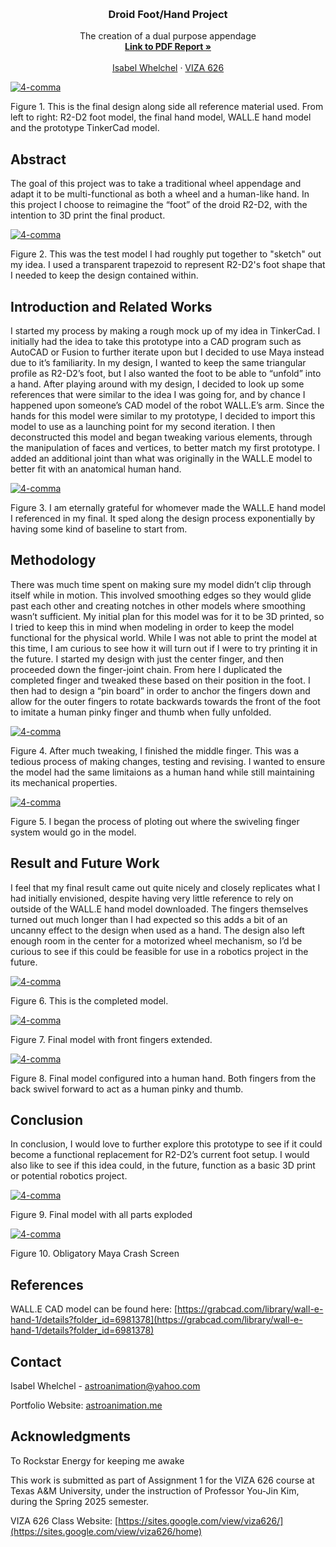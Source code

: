 <!-- Improved compatibility of back to top link: See: https://github.com/othneildrew/Best-README-Template/pull/73 -->
<a id="readme-top"></a>

<!-- PROJECT SHIELDS -->
<!--
*** I'm using markdown "reference style" links for readability.
*** Reference links are enclosed in brackets [ ] instead of parentheses ( ).
*** See the bottom of this document for the declaration of the reference variables
*** for contributors-url, forks-url, etc. This is an optional, concise syntax you may use.
*** https://www.markdownguide.org/basic-syntax/#reference-style-links
-->




<!-- PROJECT LOGO -->
<br />
<div align="center">
  </a>

  <h3 align="center">Droid Foot/Hand Project</h3>

  <p align="center">
    The creation of a dual purpose appendage
    <br />
    <a href="https://drive.google.com/file/d/1RCADC8EzU-FhASNdfd4ynTviInf4qRTo/view?usp=share_link"><strong>Link to PDF Report »</strong></a>
    <br />
    <br />
    <a href="https://astroanimation.me">Isabel Whelchel</a>
    &middot;
    <a href="https://sites.google.com/view/viza626/home">VIZA 626</a>
  </p>
</div>

[![4-comma][images-fig1]](https://astroanimation.me)

Figure 1. This is the final design along side all reference material used. From left to right: R2-D2 foot model, the final hand model, WALL.E hand model and the prototype TinkerCad model.

<!-- Abstract -->
## Abstract
The goal of this project was to take a traditional wheel appendage and adapt it to be multi-functional as both a wheel and a human-like hand. In this project I choose to reimagine the “foot” of the droid R2-D2, with the intention to 3D print the final product. 

[![4-comma][images-fig2]](https://astroanimation.me)

Figure 2. This was the test model I had roughly put together to "sketch" out my idea. I used a transparent trapezoid to represent R2-D2's foot shape that I needed to keep the design contained within. 

<!-- Introduction and Related Works -->
## Introduction and Related Works

I started my process by making a rough mock up of my idea in TinkerCad. I initially had the idea to take this prototype into a CAD program such as AutoCAD or Fusion to further iterate upon but I decided to use Maya instead due to it’s familiarity. In my design, I wanted to keep the same triangular profile as R2-D2’s foot, but I also wanted the foot to be able to “unfold” into a hand. After playing around with my design, I decided to look up some references that were similar to the idea I was going for, and by chance I happened upon someone’s CAD model of the robot WALL.E’s arm. Since the hands for this model were similar to my prototype, I decided to import this model to use as a launching point for my second iteration. I then deconstructed this model and began tweaking various elements, through the manipulation of faces and vertices, to better match my first prototype. I added an additional joint than what was originally in the WALL.E model to better fit with an anatomical human hand.

[![4-comma][images-fig3]](https://astroanimation.me)

Figure 3. I am eternally grateful for whomever made the WALL.E hand model I referenced in my final. It sped along the design process exponentially by having some kind of baseline to start from.

## Methodology

There was much time spent on making sure my model didn’t clip through itself while in motion. This involved smoothing edges so they would glide past each other and creating notches in other models where smoothing wasn’t sufficient. My initial plan for this model was for it to be 3D printed, so I tried to keep this in mind when modeling in order to keep the model functional for the physical world. While I was not able to print the model at this time, I am curious to see how it will turn out if I were to try printing it in the future. I started my design with just the center finger, and then proceeded down the finger-joint chain. From here I duplicated the completed finger and tweaked these based on their position in the foot. I then had to design a “pin board” in order to anchor the fingers down and allow for the outer fingers to rotate backwards towards the front of the foot to imitate a human pinky finger and thumb when fully unfolded.

[![4-comma][images-fig4]](https://astroanimation.me)

Figure 4. After much tweaking, I finished the middle finger. This was a tedious process of making changes, testing and revising. I wanted to ensure the model had the same limitaions as a human hand while still maintaining its mechanical properties.

[![4-comma][images-fig5]](https://astroanimation.me)

Figure 5. I began the process of ploting out where the swiveling finger system would go in the model.

## Result and Future Work
I feel that my final result came out quite nicely and closely replicates what I had initially envisioned, despite having very little reference to rely on outside of the WALL.E hand model downloaded. The fingers themselves turned out much longer than I had expected so this adds a bit of an uncanny effect to the design when used as a hand. The design also left enough room in the center for a motorized wheel mechanism, so I’d be curious to see if this could be feasible for use in a robotics project in the future.

[![4-comma][images-fig6]](https://astroanimation.me)

Figure 6. This is the completed model.

[![4-comma][images-fig7]](https://astroanimation.me)

Figure 7. Final model with front fingers extended.

[![4-comma][images-fig8]](https://astroanimation.me)

Figure 8. Final model configured into a human hand. Both fingers from the back swivel forward to act as a human pinky and thumb.


## Conclusion
In conclusion, I would love to further explore this prototype to see if it could become a functional replacement for R2-D2’s current foot setup. I would also like to see if this idea could, in the future, function as a basic 3D print or potential robotics project.

[![4-comma][images-fig10]](https://astroanimation.me)

Figure 9. Final model with all parts exploded

[![4-comma][images-fig9]](https://astroanimation.me)

Figure 10. Obligatory Maya Crash Screen

<!-- Bibliography -->
## References

WALL.E CAD model can be found here: [https://grabcad.com/library/wall-e-hand-1/details?folder_id=6981378](https://grabcad.com/library/wall-e-hand-1/details?folder_id=6981378)


<!-- CONTACT -->
## Contact

Isabel Whelchel - astroanimation@yahoo.com

Portfolio Website: [astroanimation.me](https://astroanimation.me)




<!-- ACKNOWLEDGMENTS -->
## Acknowledgments

To Rockstar Energy for keeping me awake


This work is submitted as part of Assignment 1 for the VIZA 626 course at Texas A&M University, under the instruction of Professor You-Jin Kim, during the Spring 2025 semester.

VIZA 626 Class Website: [https://sites.google.com/view/viza626/](https://sites.google.com/view/viza626/home)

<!-- MARKDOWN LINKS & IMAGES -->
<!-- https://www.markdownguide.org/basic-syntax/#reference-style-links -->
[contributors-shield]: https://img.shields.io/github/contributors/othneildrew/Best-README-Template.svg?style=for-the-badge
[contributors-url]: https://github.com/othneildrew/Best-README-Template/graphs/contributors
[forks-shield]: https://img.shields.io/github/forks/othneildrew/Best-README-Template.svg?style=for-the-badge
[forks-url]: https://github.com/othneildrew/Best-README-Template/network/members
[stars-shield]: https://img.shields.io/github/stars/othneildrew/Best-README-Template.svg?style=for-the-badge
[stars-url]: https://github.com/othneildrew/Best-README-Template/stargazers
[issues-shield]: https://img.shields.io/github/issues/othneildrew/Best-README-Template.svg?style=for-the-badge
[issues-url]: https://github.com/othneildrew/Best-README-Template/issues
[license-shield]: https://img.shields.io/github/license/othneildrew/Best-README-Template.svg?style=for-the-badge
[license-url]: https://github.com/othneildrew/Best-README-Template/blob/master/LICENSE.txt
[linkedin-shield]: https://img.shields.io/badge/-LinkedIn-black.svg?style=for-the-badge&logo=linkedin&colorB=555
[linkedin-url]: https://linkedin.com/in/othneildrew
[product-screenshot]: images/screenshot.png
[images-fig1]: AllItterations.png
[images-fig2]: Concept.png
[images-fig3]: WallECad.png
[images-fig4]: FingerDesign.png
[images-fig5]: Itteration2.png
[images-fig6]: Final.png
[images-fig7]: Fingers1.png
[images-fig8]: Fingers2.png
[images-fig9]: Crash.png
[images-fig10]: ExplodedView.png
[Next.js]: https://img.shields.io/badge/next.js-000000?style=for-the-badge&logo=nextdotjs&logoColor=white
[Next-url]: https://nextjs.org/
[React.js]: https://img.shields.io/badge/React-20232A?style=for-the-badge&logo=react&logoColor=61DAFB
[React-url]: https://reactjs.org/
[Vue.js]: https://img.shields.io/badge/Vue.js-35495E?style=for-the-badge&logo=vuedotjs&logoColor=4FC08D
[Vue-url]: https://vuejs.org/
[Angular.io]: https://img.shields.io/badge/Angular-DD0031?style=for-the-badge&logo=angular&logoColor=white
[Angular-url]: https://angular.io/
[Svelte.dev]: https://img.shields.io/badge/Svelte-4A4A55?style=for-the-badge&logo=svelte&logoColor=FF3E00
[Svelte-url]: https://svelte.dev/
[Laravel.com]: https://img.shields.io/badge/Laravel-FF2D20?style=for-the-badge&logo=laravel&logoColor=white
[Laravel-url]: https://laravel.com
[Bootstrap.com]: https://img.shields.io/badge/Bootstrap-563D7C?style=for-the-badge&logo=bootstrap&logoColor=white
[Bootstrap-url]: https://getbootstrap.com
[JQuery.com]: https://img.shields.io/badge/jQuery-0769AD?style=for-the-badge&logo=jquery&logoColor=white
[JQuery-url]: https://jquery.com 
